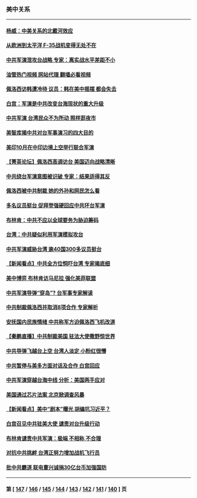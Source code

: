 ### 美中关系
---
#### [杨威：中美关系的北戴河效应](../../pages/nf1412576/n13797232.md?08071645) 
#### [从欧洲到太平洋 F-35战机变得无处不在](../../pages/nf1412576/n13794379.md?08071645) 
#### [中共军演泄攻台战略 专家：离实战水平差距不小](../../pages/nf1412576/n13797209.md?08071645) 
#### [油管热门视频 网站代理 翻墙必看视频](http://209.222.30.114:81/youtube.html?08071645)
#### [佩洛西访韩遭冷待 议员：韩在美中摇摆 都会失去](../../pages/nf1412576/n13797241.md?08071645) 
#### [白宫：军演是中共改变台海现状的重大升级](../../pages/nf1412576/n13797184.md?08071645) 
#### [中共军演 台湾民众不为所动 照样逛夜市](../../pages/nf1412576/n13797190.md?08071645) 
#### [美智库揭中共对台军事演习的四大目的](../../pages/nf1412576/n13797187.md?08071645) 
#### [美印10月在中印边境上空举行联合军演](../../pages/nf1412576/n13797152.md?08071645) 
#### [【菁英论坛】佩洛西高调访台 美国迈向战略清晰](../../pages/nf1412576/n13797172.md?08071645) 
#### [中共绕台军演意图被识破 专家：结果适得其反](../../pages/nf1412576/n13797128.md?08071645) 
#### [佩洛西被中共制裁 她的外孙和网民怎么看](../../pages/nf1412576/n13797115.md?08071645) 
#### [多名议员挺台 促拜登强硬回应中共环台军演](../../pages/nf1412576/n13797116.md?08071645) 
#### [布林肯：中共不应以全球要务为胁迫筹码](../../pages/nf1412576/n13797041.md?08071645) 
#### [台湾：中共疑似利用军演模拟攻台](../../pages/nf1412576/n13797052.md?08071645) 
#### [中共军演威胁台湾 逾40国300多议员挺台](../../pages/nf1412576/n13796826.md?08071645) 
#### [【新闻看点】中共全方位恫吓台湾 专家揭底细](../../pages/nf1412576/n13796691.md?08071645) 
#### [美中博弈 布林肯访马尼拉 强化美菲联盟](../../pages/nf1412576/n13796815.md?08071645) 
#### [中共军演导弹“穿岛”? 台军事专家解读](../../pages/nf1412576/n13796734.md?08071645) 
#### [中共制裁佩洛西并取消8项合作 专家解析](../../pages/nf1412576/n13796508.md?08071645) 
#### [安抚国内民族情绪 中共称军方迫佩洛西飞机改道](../../pages/nf1412576/n13796600.md?08071645) 
#### [【秦鹏直播】中共制裁美国 驻法大使撒野惊世界](../../pages/nf1412576/n13796673.md?08071645) 
#### [中共导弹飞越台上空 台湾人淡定 小粉红很懵](../../pages/nf1412576/n13796390.md?08071645) 
#### [中共暂停与美多方面对话及合作 白宫回应](../../pages/nf1412576/n13796660.md?08071645) 
#### [中共军演穿越台海中线 分析：美国两手应对](../../pages/nf1412576/n13796383.md?08071645) 
#### [美国通过芯片法案 北京掀调查风暴](../../pages/nf1412576/n13796506.md?08071645) 
#### [【新闻看点】美中“剧本”曝光 胡编坑习近平？](../../pages/nf1412576/n13795860.md?08071645) 
#### [白宫召见中共驻美大使 谴责对台升级行动](../../pages/nf1412576/n13796385.md?08071645) 
#### [布林肯谴责中共军演：极端 不相称 不合理](../../pages/nf1412576/n13796366.md?08071645) 
#### [对抗中共挑衅 台湾正努力增加战机飞行员](../../pages/nf1412576/n13796200.md?08071645) 
#### [批中共霸道 联电曹兴诚捐30亿台币加强国防](../../pages/nf1412576/n13796148.md?08071645) 

---
#### 第 [ [147](./147.md?08071645) / [146](./146.md?08071645) / [145](./145.md?08071645) / [144](./144.md?08071645) / [143](./143.md?08071645) / [142](./142.md?08071645) / [141](./141.md?08071645) / [140](./140.md?08071645) ] 页
